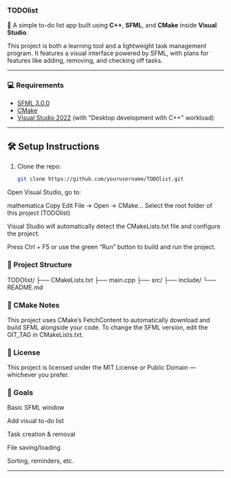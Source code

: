 ﻿### TODOlist

📝 A simple to-do list app built using **C++**, **SFML**, and **CMake** inside **Visual Studio**.

This project is both a learning tool and a lightweight task management program. It features a visual 
interface powered by SFML, with plans for features like adding, removing, and checking off tasks.

---

### 💻 Requirements

- [SFML 3.0.0](https://www.sfml-dev.org/)
- [CMake](https://cmake.org/)
- [Visual Studio 2022](https://visualstudio.microsoft.com/) (with "Desktop development with C++" workload)

---

## 🛠️ Setup Instructions

1. Clone the repo:
   ```bash
   git clone https://github.com/yourusername/TODOlist.git
Open Visual Studio, go to:

mathematica
Copy
Edit
File → Open → CMake...
Select the root folder of this project (TODOlist)

Visual Studio will automatically detect the CMakeLists.txt file and configure the project.

Press Ctrl + F5 or use the green “Run” button to build and run the project.

### 🧱 Project Structure

TODOlist/
├── CMakeLists.txt
├── main.cpp
├── src/
├── include/
└── README.md

### 🔧 CMake Notes
This project uses CMake’s FetchContent to automatically download and build SFML alongside your code.
To change the SFML version, edit the GIT_TAG in CMakeLists.txt.

### 📌 License
This project is licensed under the MIT License or Public Domain — whichever you prefer.

### 🎯 Goals
 Basic SFML window

 Add visual to-do list

 Task creation & removal

 File saving/loading

 Sorting, reminders, etc.

---
